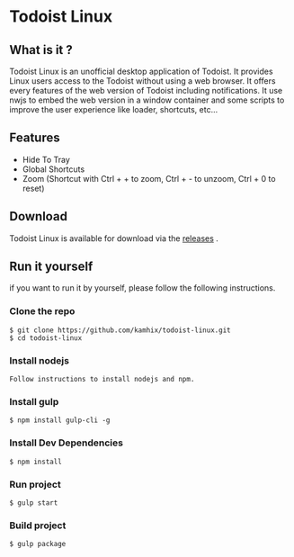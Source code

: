 # Todoist Linux

## What is it ?

Todoist Linux is an unofficial desktop application of Todoist.
It provides Linux users access to the Todoist without using a web browser.
It offers every features of the web version of Todoist including notifications.
It use nwjs to embed the web version in a window container and
some scripts to improve the user experience like loader, shortcuts, etc...

## Features

* Hide To Tray
* Global Shortcuts
* Zoom (Shortcut with Ctrl + + to zoom, Ctrl + - to unzoom, Ctrl + 0 to reset)

## Download

Todoist Linux is available for download via the [releases](https://github.com/kamhix/todoist-linux/releases) .

## Run it yourself

if you want to run it by yourself, please follow the following instructions.

### Clone the repo

    $ git clone https://github.com/kamhix/todoist-linux.git
    $ cd todoist-linux

### Install nodejs

    Follow instructions to install nodejs and npm.

### Install gulp

    $ npm install gulp-cli -g

### Install Dev Dependencies

    $ npm install

### Run project

    $ gulp start

### Build project
    
    $ gulp package
